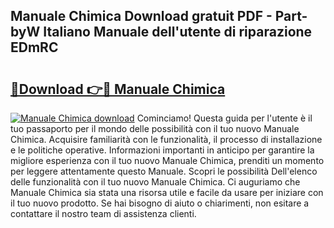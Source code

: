 ## Manuale Chimica Download gratuit PDF - Part-byW Italiano Manuale dell'utente di riparazione EDmRC

# <h2><a href="http://df9f5l.blite.top/?on=Manuale+Chimica">🔗Download 👉🔴 Manuale Chimica</a></h2>

[![Manuale Chimica download](https://i.imgur.com/lujVjoI.png)](http://df9f5l.blite.top/?on=Manuale+Chimica)
Cominciamo! Questa guida per l'utente è il tuo passaporto per il mondo delle possibilità con il tuo nuovo Manuale Chimica. Acquisire familiarità con le funzionalità, il processo di installazione e le politiche operative. Informazioni importanti in anticipo per garantire la migliore esperienza con il tuo nuovo Manuale Chimica, prenditi un momento per leggere attentamente questo Manuale. Scopri le possibilità Dell'elenco delle funzionalità con il tuo nuovo Manuale Chimica. Ci auguriamo che Manuale Chimica sia stata una risorsa utile e facile da usare per iniziare con il tuo nuovo prodotto. Se hai bisogno di aiuto o chiarimenti, non esitare a contattare il nostro team di assistenza clienti.
